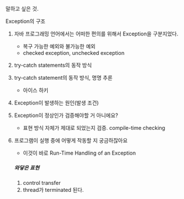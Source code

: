 말하고 싶은 것.



Exception의 구조

1. 자바 프로그래밍 언어에서는 어떠한 편의를 위해서 Exception을 구분지었다.

   * 복구 가능한 예외와 불가능한 예외
   * checked exception, unchecked exception

   

2. try-catch statements의 동작 방식



3. try-catch statement의 동작 방식, 명명 추론
   * 아이스 하키



5. Exception이 발생하는 원인(발생 조건)



6. Exception이 정상인가 검증해야할 거 아니에요?
   * 표현 방식 자체가 제대로 되었는지 검증. compile-time checking



7. 프로그램이 실행 중에 어떻게 작동할 지 궁금하잖아요

   * 이것이 바로 Run-Time Handling of an Exception

   ##### 와닿은 표현

   1. control transfer
   2. thread가 terminated 된다.

